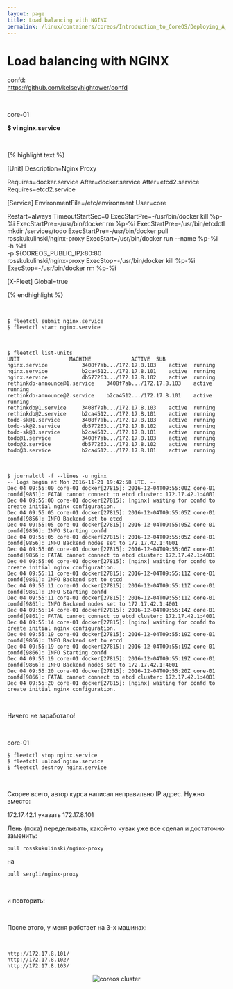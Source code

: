 ```yaml
---
layout: page
title: Load balancing with NGINX
permalink: /linux/containers/coreos/Introduction_to_CoreOS/Deploying_A_DatabaseBacked_Web_Application/Load_Balancing_With_NGINX_confd/
---
```



# Load balancing with NGINX


confd:  
https://github.com/kelseyhightower/confd


<br/>

core-01


 **$ vi nginx.service**


<br/>


{% highlight text %}

[Unit]
Description=Nginx Proxy

Requires=docker.service
After=docker.service
After=etcd2.service
Requires=etcd2.service

[Service]
EnvironmentFile=/etc/environment
User=core

Restart=always
TimeoutStartSec=0
ExecStartPre=-/usr/bin/docker kill %p-%i
ExecStartPre=-/usr/bin/docker rm %p-%i
ExecStartPre=-/usr/bin/etcdctl mkdir /services/todo
ExecStartPre=-/usr/bin/docker pull rosskukulinski/nginx-proxy
ExecStart=/usr/bin/docker run --name %p-%i \
      -h %H \
      -p ${COREOS_PUBLIC_IP}:80:80 \
      rosskukulinski/nginx-proxy
ExecStop=-/usr/bin/docker kill %p-%i
ExecStop=-/usr/bin/docker rm %p-%i

[X-Fleet]
Global=true

{% endhighlight %}

<br/>

    $ fleetctl submit nginx.service
    $ fleetctl start nginx.service

<br/>

    $ fleetctl list-units
    UNIT				MACHINE				ACTIVE	SUB
    nginx.service			3408f7ab.../172.17.8.103	active	running
    nginx.service			b2ca4512.../172.17.8.101	active	running
    nginx.service			db577263.../172.17.8.102	active	running
    rethinkdb-announce@1.service	3408f7ab.../172.17.8.103	active	running
    rethinkdb-announce@2.service	b2ca4512.../172.17.8.101	active	running
    rethinkdb@1.service		3408f7ab.../172.17.8.103	active	running
    rethinkdb@2.service		b2ca4512.../172.17.8.101	active	running
    todo-sk@1.service		3408f7ab.../172.17.8.103	active	running
    todo-sk@2.service		db577263.../172.17.8.102	active	running
    todo-sk@3.service		b2ca4512.../172.17.8.101	active	running
    todo@1.service			3408f7ab.../172.17.8.103	active	running
    todo@2.service			db577263.../172.17.8.102	active	running
    todo@3.service			b2ca4512.../172.17.8.101	active	running


<br/>


    $ journalctl -f --lines -u nginx
    -- Logs begin at Mon 2016-11-21 19:42:58 UTC. --
    Dec 04 09:55:00 core-01 docker[27815]: 2016-12-04T09:55:00Z core-01 confd[9851]: FATAL cannot connect to etcd cluster: 172.17.42.1:4001
    Dec 04 09:55:00 core-01 docker[27815]: [nginx] waiting for confd to create initial nginx configuration.
    Dec 04 09:55:05 core-01 docker[27815]: 2016-12-04T09:55:05Z core-01 confd[9856]: INFO Backend set to etcd
    Dec 04 09:55:05 core-01 docker[27815]: 2016-12-04T09:55:05Z core-01 confd[9856]: INFO Starting confd
    Dec 04 09:55:05 core-01 docker[27815]: 2016-12-04T09:55:05Z core-01 confd[9856]: INFO Backend nodes set to 172.17.42.1:4001
    Dec 04 09:55:06 core-01 docker[27815]: 2016-12-04T09:55:06Z core-01 confd[9856]: FATAL cannot connect to etcd cluster: 172.17.42.1:4001
    Dec 04 09:55:06 core-01 docker[27815]: [nginx] waiting for confd to create initial nginx configuration.
    Dec 04 09:55:11 core-01 docker[27815]: 2016-12-04T09:55:11Z core-01 confd[9861]: INFO Backend set to etcd
    Dec 04 09:55:11 core-01 docker[27815]: 2016-12-04T09:55:11Z core-01 confd[9861]: INFO Starting confd
    Dec 04 09:55:11 core-01 docker[27815]: 2016-12-04T09:55:11Z core-01 confd[9861]: INFO Backend nodes set to 172.17.42.1:4001
    Dec 04 09:55:14 core-01 docker[27815]: 2016-12-04T09:55:14Z core-01 confd[9861]: FATAL cannot connect to etcd cluster: 172.17.42.1:4001
    Dec 04 09:55:14 core-01 docker[27815]: [nginx] waiting for confd to create initial nginx configuration.
    Dec 04 09:55:19 core-01 docker[27815]: 2016-12-04T09:55:19Z core-01 confd[9866]: INFO Backend set to etcd
    Dec 04 09:55:19 core-01 docker[27815]: 2016-12-04T09:55:19Z core-01 confd[9866]: INFO Starting confd
    Dec 04 09:55:19 core-01 docker[27815]: 2016-12-04T09:55:19Z core-01 confd[9866]: INFO Backend nodes set to 172.17.42.1:4001
    Dec 04 09:55:20 core-01 docker[27815]: 2016-12-04T09:55:20Z core-01 confd[9866]: FATAL cannot connect to etcd cluster: 172.17.42.1:4001
    Dec 04 09:55:20 core-01 docker[27815]: [nginx] waiting for confd to create initial nginx configuration.


<br/>

Ничего не заработало!


<br/>

core-01


    $ fleetctl stop nginx.service
    $ fleetctl unload nginx.service
    $ fleetctl destroy nginx.service


<br/>

Скорее всего, автор курса написал неправильно IP адрес.
Нужно вместо:


172.17.42.1 указать 172.17.8.101


Лень (пока) переделывать, какой-то чувак уже все сделал и достаточно заменить:

    pull rosskukulinski/nginx-proxy

на

    pull serg1i/nginx-proxy

<br/>

и повторить:


<br/>

После этого, у меня работает на 3-х машинах:

<br/>

    http://172.17.8.101/
    http://172.17.8.102/
    http://172.17.8.103/



<div align="center">
    <img src="//files.sysadm.ru/img/linux/containers/coreos/app7.png" border="0" alt="coreos cluster">
</div>   
